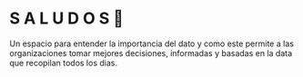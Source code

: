 # **S A L U D O S 🤘**

Un espacio para entender la importancia del dato y como este permite a las  organizaciones tomar mejores decisiones, informadas y basadas en la data que recopilan todos los dias.